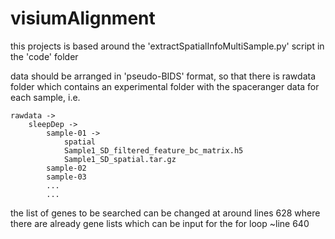 # visiumAlignment

this projects is based around the 'extractSpatialInfoMultiSample.py' script in the 'code' folder

data should be arranged in 'pseudo-BIDS' format, so that there is rawdata folder which contains an experimental folder with the spaceranger data for each sample, i.e.

    rawdata ->
        sleepDep ->
            sample-01 ->
                spatial
                Sample1_SD_filtered_feature_bc_matrix.h5
                Sample1_SD_spatial.tar.gz
            sample-02
            sample-03
            ...
            ...

the list of genes to be searched can be changed at around lines 628 where there are already gene lists which can be input for the for loop ~line 640
